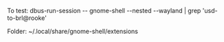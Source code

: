 To test:
dbus-run-session -- gnome-shell --nested --wayland | grep 'usd-to-brl@rooke'

Folder:
~/.local/share/gnome-shell/extensions